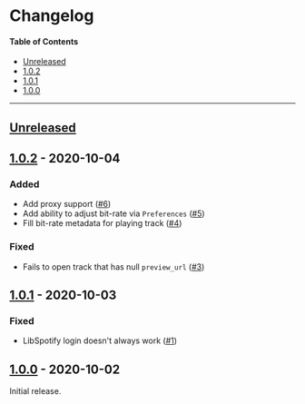 # Changelog

#### Table of Contents
- [Unreleased](#unreleased)
- [1.0.2](#102---2020-10-04)
- [1.0.1](#101---2020-10-03)
- [1.0.0](#100---2020-10-02)

___

## [Unreleased][]

## [1.0.2][] - 2020-10-04

### Added
- Add proxy support ([#6](https://github.com/TheQwertiest/foo_spotify/issues/6))
- Add ability to adjust bit-rate via `Preferences` ([#5](https://github.com/TheQwertiest/foo_spotify/issues/5))
- Fill bit-rate metadata for playing track ([#4](https://github.com/TheQwertiest/foo_spotify/issues/4))

### Fixed
- Fails to open track that has null `preview_url` ([#3](https://github.com/TheQwertiest/foo_spotify/issues/3))

## [1.0.1][] - 2020-10-03

### Fixed
- LibSpotify login doesn't always work ([#1](https://github.com/TheQwertiest/foo_spotify/issues/1))

## [1.0.0][] - 2020-10-02
Initial release.

[unreleased]: https://github.com/TheQwertiest/foo_spotify/compare/v1.0.2...HEAD
[1.0.2]: https://github.com/TheQwertiest/foo_spotify/compare/v1.0.1...v1.0.2
[1.0.1]: https://github.com/TheQwertiest/foo_spotify/compare/v1.0.0...v1.0.1
[1.0.0]: https://github.com/TheQwertiest/foo_spotify/commits/master
